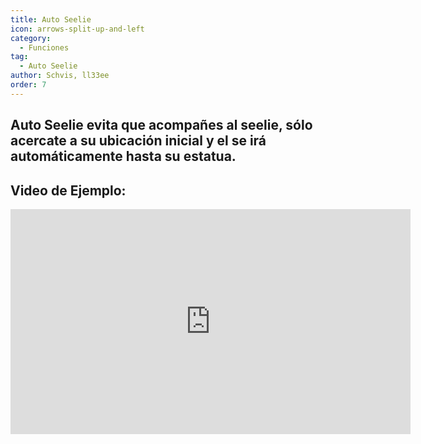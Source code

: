 ```yaml
---
title: Auto Seelie
icon: arrows-split-up-and-left
category:
  - Funciones
tag:
  - Auto Seelie
author: Schvis, ll33ee
order: 7
---
```


## Auto Seelie evita que acompañes al seelie, sólo acercate a su ubicación inicial y el se irá automáticamente hasta su estatua.

## Video de Ejemplo:

<div class="iframe-container"><iframe width="640" height="360" src="https://www.youtube.com/embed/uETIJ4KS39M?list=PL5eI1Tb64p56g27qfYk7VuFTz4FK6YrKa" title="Korepi - Auto Seelie" frameborder="0" allow="accelerometer; autoplay; clipboard-write; encrypted-media; gyroscope; picture-in-picture; web-share" allowfullscreen></iframe></div>
